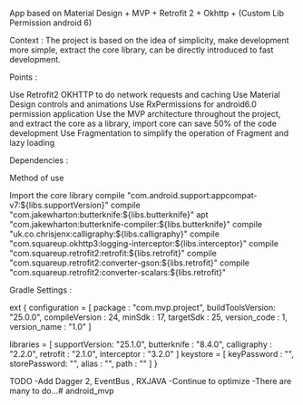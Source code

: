 App based on Material Design + MVP + Retrofit 2 + Okhttp + (Custom Lib Permission android 6)


Context :
The project is based on the idea of simplicity, make development more simple, extract the core library, can be directly introduced to fast development.


Points :

Use Retrofit2 OKHTTP to do network requests and caching
Use Material Design controls and animations
Use RxPermissions for android6.0 permission application
Use the MVP architecture throughout the project, and extract the core as a library, import core can save 50% of the code development
Use Fragmentation to simplify the operation of Fragment and lazy loading


Dependencies :

Method of use

Import the core library
compile "com.android.support:appcompat-v7:${libs.supportVersion}"
compile "com.jakewharton:butterknife:${libs.butterknife}"
apt "com.jakewharton:butterknife-compiler:${libs.butterknife}"
compile "uk.co.chrisjenx:calligraphy:${libs.calligraphy}"
compile "com.squareup.okhttp3:logging-interceptor:${libs.interceptor}"
compile "com.squareup.retrofit2:retrofit:${libs.retrofit}"
compile "com.squareup.retrofit2:converter-gson:${libs.retrofit}"
compile "com.squareup.retrofit2:converter-scalars:${libs.retrofit}"


Gradle Settings :

ext {
configuration = [
package : "com.mvp.project",
buildToolsVersion: "25.0.0",
compileVersion : 24,
minSdk : 17,
targetSdk : 25,
version_code : 1,
version_name : "1.0"
]

libraries = [
            supportVersion: "25.1.0",
            butterknife   : "8.4.0",
            calligraphy   : "2.2.0",
            retrofit      : "2.1.0",
            interceptor   : "3.2.0"
    ]
keystore = [
            keyPassword  : "",
            storePassword: "",
            alias        : "",
            path         : ""
    ]
}




TODO
-Add Dagger 2, EventBus , RXJAVA
-Continue to optimize
-There are many to do...# android_mvp
